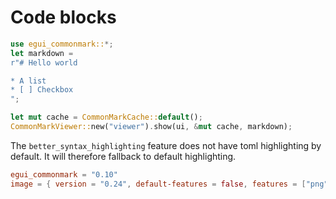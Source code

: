 # Code blocks

```rs
use egui_commonmark::*;
let markdown =
r"# Hello world

* A list
* [ ] Checkbox
";

let mut cache = CommonMarkCache::default();
CommonMarkViewer::new("viewer").show(ui, &mut cache, markdown);
```

The `better_syntax_highlighting` feature does not have toml highlighting by
default. It will therefore fallback to default highlighting.

```toml
egui_commonmark = "0.10"
image = { version = "0.24", default-features = false, features = ["png"] }
```
